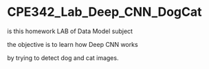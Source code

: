 # CPE342_Lab_Deep_CNN_DogCat
is this homework LAB of Data Model subject 

the objective is to learn how Deep CNN works 

by trying to detect dog and cat images.
